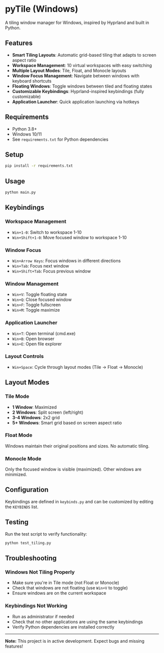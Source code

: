 # pyTile (Windows)

A tiling window manager for Windows, inspired by Hyprland and built in Python.

## Features
- **Smart Tiling Layouts**: Automatic grid-based tiling that adapts to screen aspect ratio
- **Workspace Management**: 10 virtual workspaces with easy switching
- **Multiple Layout Modes**: Tile, Float, and Monocle layouts
- **Window Focus Management**: Navigate between windows with keyboard shortcuts
- **Floating Windows**: Toggle windows between tiled and floating states
- **Customizable Keybindings**: Hyprland-inspired keybindings (fully customizable)
- **Application Launcher**: Quick application launching via hotkeys

## Requirements
- Python 3.8+
- Windows 10/11
- See `requirements.txt` for Python dependencies

## Setup
```sh
pip install -r requirements.txt
```

## Usage
```sh
python main.py
```

## Keybindings

### Workspace Management
- `Win+1-0`: Switch to workspace 1-10
- `Win+Shift+1-0`: Move focused window to workspace 1-10

### Window Focus
- `Win+Arrow Keys`: Focus windows in different directions
- `Win+Tab`: Focus next window
- `Win+Shift+Tab`: Focus previous window

### Window Management
- `Win+V`: Toggle floating state
- `Win+Q`: Close focused window
- `Win+F`: Toggle fullscreen
- `Win+M`: Toggle maximize

### Application Launcher
- `Win+T`: Open terminal (cmd.exe)
- `Win+B`: Open browser
- `Win+E`: Open file explorer

### Layout Controls
- `Win+Space`: Cycle through layout modes (Tile → Float → Monocle)

## Layout Modes

### Tile Mode
- **1 Window**: Maximized
- **2 Windows**: Split screen (left/right)
- **3-4 Windows**: 2x2 grid
- **5+ Windows**: Smart grid based on screen aspect ratio

### Float Mode
Windows maintain their original positions and sizes. No automatic tiling.

### Monocle Mode
Only the focused window is visible (maximized). Other windows are minimized.

## Configuration
Keybindings are defined in `keybinds.py` and can be customized by editing the `KEYBINDS` list.

## Testing
Run the test script to verify functionality:
```sh
python test_tiling.py
```

## Troubleshooting

### Windows Not Tiling Properly
- Make sure you're in Tile mode (not Float or Monocle)
- Check that windows are not floating (use `Win+V` to toggle)
- Ensure windows are on the current workspace

### Keybindings Not Working
- Run as administrator if needed
- Check that no other applications are using the same keybindings
- Verify Python dependencies are installed correctly

---
**Note:** This project is in active development. Expect bugs and missing features! 